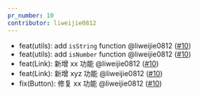 ```yaml
---
pr_number: 10
contributor: liweijie0812
---
```


- feat(utils): add `isString` function @liweijie0812 ([#10](https://github.com/liweijie0812/test-mono-log/pull/10))
- feat(utils): add `isNumber` function @liweijie0812 ([#10](https://github.com/liweijie0812/test-mono-log/pull/10))
- feat(Link): 新增 xx 功能 @liweijie0812 ([#10](https://github.com/liweijie0812/test-mono-log/pull/10))
- feat(Link): 新增 xyz 功能 @liweijie0812 ([#10](https://github.com/liweijie0812/test-mono-log/pull/10))
- fix(Button): 修复 xx 功能 @liweijie0812 ([#10](https://github.com/liweijie0812/test-mono-log/pull/10))
